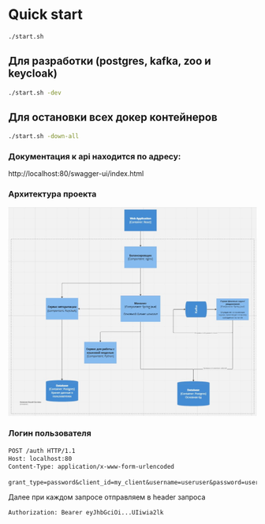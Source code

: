 # Quick start
```bash
./start.sh
```

## Для разработки (postgres, kafka, zoo и  keycloak)
```bash
./start.sh -dev
```

## Для остановки всех докер контейнеров
```bash
./start.sh -down-all
```

### Документация к api находится по адресу: </br>
http://localhost:80/swagger-ui/index.html

### Архитектура проекта
![Screenshot](https://github.com/A192747/VKR-Career-Development-Platform/blob/develop/Info/images/architecture.jpg)

### Логин пользователя
``` http request
POST /auth HTTP/1.1
Host: localhost:80
Content-Type: application/x-www-form-urlencoded

grant_type=password&client_id=my_client&username=useruser&password=userpassword
```

Далее при каждом запросе отправляем в header запроса
```http request
Authorization: Bearer eyJhbGciOi...UIiwia2lk
```
